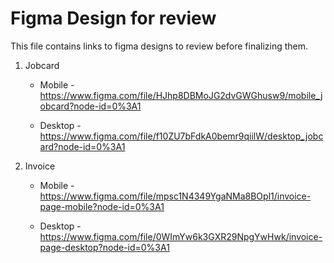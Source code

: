 # Figma Design for review

This file contains links to figma designs to review before finalizing them.

1. Jobcard

    * Mobile - https://www.figma.com/file/HJhp8DBMoJG2dvGWGhusw9/mobile_jobcard?node-id=0%3A1

    * Desktop - https://www.figma.com/file/f10ZU7bFdkA0bemr9qiilW/desktop_jobcard?node-id=0%3A1

2. Invoice 

    * Mobile - https://www.figma.com/file/mpsc1N4349YgaNMa8BOpl1/invoice-page-mobile?node-id=0%3A1

    * Desktop - https://www.figma.com/file/0WImYw6k3GXR29NpgYwHwk/invoice-page-desktop?node-id=0%3A1
